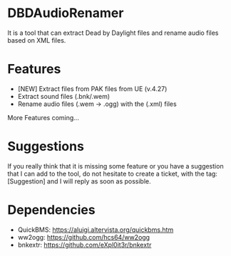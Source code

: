 # DBDAudioRenamer
It is a tool that can extract Dead by Daylight files and rename audio files based on XML files.

# Features
- [NEW] Extract files from PAK files from UE (v.4.27)
- Extract sound files (.bnk/.wem)
- Rename audio files (.wem -> .ogg) with the (.xml) files

More Features coming...

# Suggestions
If you really think that it is missing some feature or you have a suggestion that I can add to the tool, do not hesitate to create a ticket, with the tag: [Suggestion] and I will reply as soon as possible.

# Dependencies
- QuickBMS: https://aluigi.altervista.org/quickbms.htm
- ww2ogg: https://github.com/hcs64/ww2ogg
- bnkextr: https://github.com/eXpl0it3r/bnkextr
